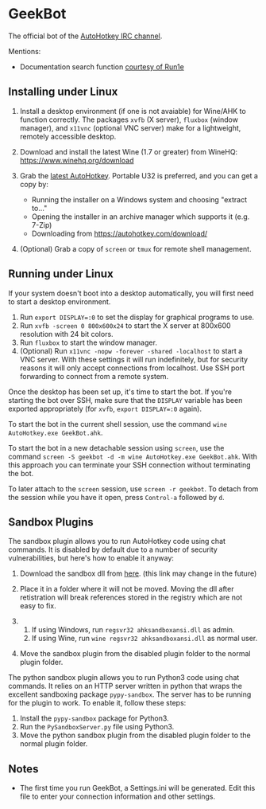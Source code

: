 GeekBot
=======

The official bot of the [AutoHotkey IRC channel](https://autohotkey.com/boards/viewtopic.php?f=5&t=59).


Mentions:

* Documentation search function [courtesy of
	Run1e](https://autohotkey.com/boards/viewtopic.php?f=6&t=28677)


Installing under Linux
----------------------

1. Install a desktop environment (if one is not avaiable) for Wine/AHK to
   function correctly. The packages `xvfb` (X server), `fluxbox`
   (window manager), and `x11vnc` (optional VNC server) make for a lightweight,
   remotely accessible desktop.

2. Download and install the latest Wine (1.7 or greater) from WineHQ:
   https://www.winehq.org/download

3. Grab the [latest AutoHotkey](https://github.com/Lexikos/AutoHotkey_L/releases/latest).
   Portable U32 is preferred, and you can get a copy by:
   * Running the installer on a Windows system and choosing "extract to..."
   * Opening the installer in an archive manager which supports it (e.g. 7-Zip)
   * Downloading from https://autohotkey.com/download/

4. (Optional) Grab a copy of `screen` or `tmux` for remote shell management.


Running under Linux
-------------------

If your system doesn't boot into a desktop automatically, you will first
need to start a desktop environment.

1. Run `export DISPLAY=:0` to set the display for graphical programs to use.
2. Run `xvfb -screen 0 800x600x24` to start the X server at 800x600 resolution
   with 24 bit colors.
3. Run `fluxbox` to start the window manager.
4. (Optional) Run `x11vnc -nopw -forever -shared -localhost` to start a VNC
   server. With these settings it will run indefinitely, but for security
   reasons it will only accept connections from localhost. Use SSH port
   forwarding to connect from a remote system.

Once the desktop has been set up, it's time to start the bot. If you're
starting the bot over SSH, make sure that the `DISPLAY` variable has been
exported appropriately (for `xvfb`, `export DISPLAY=:0` again).

To start the bot in the current shell session, use the command
`wine AutoHotkey.exe GeekBot.ahk`.

To start the bot in a new detachable session using `screen`, use the command
`screen -S geekbot -d -m wine AutoHotkey.exe GeekBot.ahk`. With this approach
you can terminate your SSH connection without terminating the bot.

To later attach to the `screen` session, use `screen -r geekbot`. To detach
from the session while you have it open, press `Control-a` followed by `d`.


Sandbox Plugins
---------------

The sandbox plugin allows you to run AutoHotkey code using chat commands.
It is disabled by default due to a number of security vulnerabilities,
but here's how to enable it anyway:

1. Download the sandbox dll from
   [here](http://www.golguppe.com/autohotkey/sandbox/ahksandboxansi.dll).
   (this link may change in the future)

2. Place it in a folder where it will not be moved. Moving the dll after
   retistration will break references stored in the registry which are
   not easy to fix.

3. 1. If using Windows, run `regsvr32 ahksandboxansi.dll` as admin.
   2. If using Wine, run `wine regsvr32 ahksandboxansi.dll` as normal user.

4. Move the sandbox plugin from the disabled plugin folder to the normal
   plugin folder.


The python sandbox plugin allows you to run Python3 code using chat commands.
It relies on an HTTP server written in python that wraps the excellent
sandboxing package `pypy-sandbox`. The server has to be running for the
plugin to work. To enable it, follow these steps:

1. Install the `pypy-sandbox` package for Python3.
2. Run the `PySandboxServer.py` file using Python3.
3. Move the python sandbox plugin from the disabled plugin folder to
   the normal plugin folder.


Notes
-----

* The first time you run GeekBot, a Settings.ini will be generated. Edit
  this file to enter your connection information and other settings.

